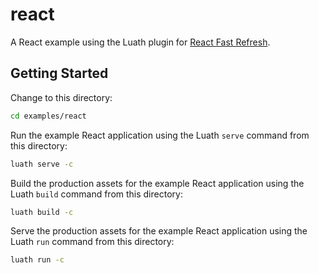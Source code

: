 # react

A React example using the Luath plugin for [React Fast Refresh](https://www.npmjs.com/package/react-refresh).

## Getting Started

Change to this directory:

```bash
cd examples/react
```

Run the example React application using the Luath `serve` command from this directory:

```bash
luath serve -c
```

Build the production assets for the example React application using the Luath `build` command from this directory:

```bash
luath build -c
```

Serve the production assets for the example React application using the Luath `run` command from this directory:

```bash
luath run -c
```
